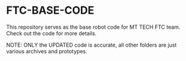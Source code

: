 # FTC-BASE-CODE
This repository serves as the base robot code for MT TECH FTC team. Check out the code for more details.


NOTE: ONLY the UPDATED code is accurate, all other folders are just various archives and prototypes.
